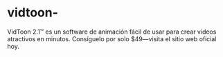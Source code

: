 # vidtoon-
VidToon 2.1™ es un software de animación fácil de usar para crear videos atractivos en minutos. Consíguelo por solo $49—visita el sitio web oficial hoy.
